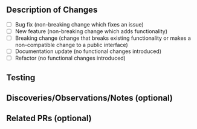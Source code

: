 <!--- Provide a one-line summary of your changes in the Title above. -->

## Description of Changes
<!--- Indicate the types of changes introduced by this PR. Mark all applicable boxes
      with an `x`. -->
- [ ] Bug fix (non-breaking change which fixes an issue)
- [ ] New feature (non-breaking change which adds functionality)
- [ ] Breaking change (change that breaks existing functionality or makes a non-compatible change to a public interface)
- [ ] Documentation update (no functional changes introduced)
- [ ] Refactor (no functional changes introduced)

<!--- Include a summary of your changes -->


<!--- Attach one of the following labels to the PR, for the release draft
- 'type: bug'
- 'type: maintenance'
- 'type: docs'
- 'type: dependencies'
- 'type: security'
- 'type: breaking'
- 'type: feature'
-->

## Testing
<!--- Describe how this change was tested -->

## Discoveries/Observations/Notes (optional)
<!--- Provide additional context that may be relevant for reviewers, e.g. underlying
      assumptions, areas of the code or logic that require particular attention,
      interpretations/conclusions drawn from results, etc -->


## Related PRs (optional)